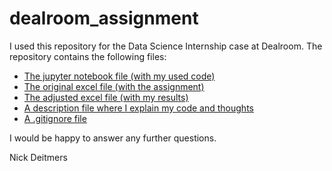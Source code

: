 # dealroom_assignment

I used this repository for the Data Science Internship case at Dealroom. The repository contains the following files:

- [The jupyter notebook file (with my used code)](https://github.com/NickDeitmers/dealroom_assignment/blob/main/dealroom_internship_case.ipynb)
- [The original excel file (with the assignment)](https://github.com/NickDeitmers/dealroom_assignment/blob/main/Data_Science_Internship_Assignment.xlsx)  
- [The adjusted excel file (with my results)](https://github.com/NickDeitmers/dealroom_assignment/blob/main/Assignment_adjusted.xlsx)
- [A description file where I explain my code and thoughts](https://github.com/NickDeitmers/dealroom_assignment/blob/main/description.txt)
- [A .gitignore file](https://github.com/NickDeitmers/dealroom_assignment/blob/main/.gitignore.rtf)

I would be happy to answer any further questions.

Nick Deitmers
